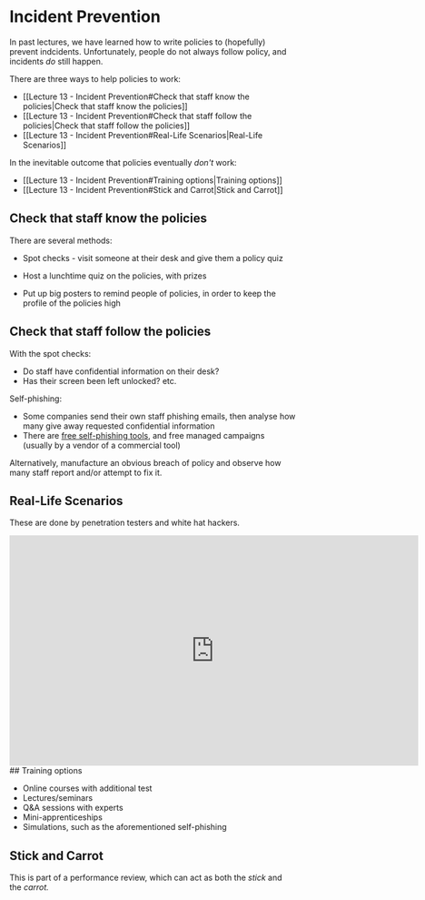 # Incident Prevention

In past lectures, we have learned how to write policies to (hopefully) prevent indcidents. Unfortunately, people do not always follow policy, and incidents *do* still happen.

There are three ways to help policies to work:
- [[Lecture 13 - Incident Prevention#Check that staff know the policies|Check that staff know the policies]]
- [[Lecture 13 - Incident Prevention#Check that staff follow the policies|Check that staff follow the policies]]
- [[Lecture 13 - Incident Prevention#Real-Life Scenarios|Real-Life Scenarios]]

In the inevitable outcome that policies eventually *don't* work:

- [[Lecture 13 - Incident Prevention#Training options|Training options]]
- [[Lecture 13 - Incident Prevention#Stick and Carrot|Stick and Carrot]]

## Check that staff know the policies

There are several methods:

- Spot checks - visit someone at their desk and give them a policy quiz

- Host a lunchtime quiz on the policies, with prizes

- Put up big posters to remind people of policies, in order to keep the profile of the policies high

## Check that staff follow the policies

With the spot checks:
- Do staff have confidential information on their desk?
- Has their screen been left unlocked? etc.

Self-phishing:
- Some companies send their own staff phishing emails, then analyse how many give away requested confidential information
- There are [free self-phishing tools](https://resources.infosecinstitute.com/top-9-free-phishing-simulators/#gref), and free managed campaigns (usually by a vendor of a commercial tool)

Alternatively, manufacture an obvious breach of policy and observe how many staff report and/or attempt to fix it.

## Real-Life Scenarios

These are done by penetration testers and white hat hackers.
<iframe width="720" height="405" src="https://www.youtube.com/embed/QMAJ4bVB3EI" title="YouTube video player" frameborder="0" allow="accelerometer; autoplay; clipboard-write; encrypted-media; gyroscope; picture-in-picture" allowfullscreen></iframe>
## Training options

- Online courses with additional test
- Lectures/seminars
- Q&A sessions with experts
- Mini-apprenticeships
- Simulations, such as the aforementioned self-phishing

## Stick and Carrot
This is part of a performance review, which can act as both the *stick* and the *carrot.*


